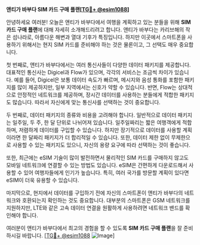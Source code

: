 **앤티가 바부다 SIM 카드 구매 플랜[[TG💪+ @esim1088](https://t.me/s/esim1088)]**

안녕하세요 여러분! 오늘은 앤티가 바부다에서 여행을 계획하고 있는 분들을 위해 **SIM 카드 구매 플랜**에 대해 자세히 소개해드리려고 합니다. 앤티가 바부다는 카리브해의 작은 섬나라로, 아름다운 해변과 열대 기후가 특징입니다. 하지만 이곳에서 스마트폰을 사용하기 위해서는 현지 SIM 카드를 준비해야 하는 것은 물론이고, 그 선택도 매우 중요합니다.

첫 번째로, 앤티가 바부다에서는 여러 통신사들이 다양한 데이터 패키지를 제공합니다. 대표적인 통신사는 Digicel과 Flow가 있으며, 각각의 서비스는 조금씩 차이가 있습니다. 예를 들어, Digicel은 보통 데이터 속도가 빠르며, 메시지와 음성 통화를 포함한 패키지를 많이 제공하지만, 일부 지역에서는 신호가 약할 수 있습니다. 반면, Flow는 상대적으로 안정적인 네트워크를 제공하며, 장시간 데이터를 사용하는 분들에게 적합한 패키지도 많습니다. 따라서 자신에게 맞는 통신사를 선택하는 것이 중요합니다.

두 번째로, 데이터 패키지의 종류와 비용을 고려해야 합니다. 일반적으로 데이터 패키지는 일주일, 두 주, 한 달 단위로 나뉘어져 있습니다. 일주일짜리는 짧은 여행객에게 적합하며, 저렴하게 데이터를 구입할 수 있습니다. 하지만 장기적으로 데이터를 사용할 계획이라면 한 달짜리 패키지가 더 합리적일 수 있습니다. 또한, 데이터 제한 없이 무제한으로 사용할 수 있는 패키지도 있으니, 자신의 용량 요구에 따라 선택하는 것이 좋습니다.

또한, 최근에는 eSIM 기술이 많이 발전하면서 물리적인 SIM 카드를 구매하지 않고도 모바일 네트워크에 연결할 수 있는 방법도 있습니다. eSIM은 간편하게 다운로드해서 사용할 수 있어 여행자들에게 인기가 높습니다. 특히, 여러 국가를 방문할 계획이 있다면 eSIM이 더욱 유용할 수 있습니다.

마지막으로, 현지에서 데이터를 구입하기 전에 자신의 스마트폰이 앤티가 바부다의 네트워크와 호환되는지 확인하는 것도 중요합니다. 대부분의 스마트폰은 GSM 네트워크를 지원하지만, LTE와 같은 고속 데이터 연결을 원활하게 사용하려면 네트워크 밴드를 확인해야 합니다.

여러분이 앤티가 바부다에서 최고의 경험을 할 수 있도록 **SIM 카드 구매 플랜**을 잘 준비하시길 바랍니다. [[TG💪+ @esim1088](https://t.me/s/esim1088) ![Image](https://i.postimg.cc/Y0z9fWf4/image.png)]